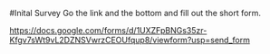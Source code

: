#Inital Survey
Go the link and the bottom and fill out the short form.

https://docs.google.com/forms/d/1UXZFpBNGs35zr-Kfgv7sWt9vL2DZNSVwrzCEOUfqup8/viewform?usp=send_form
